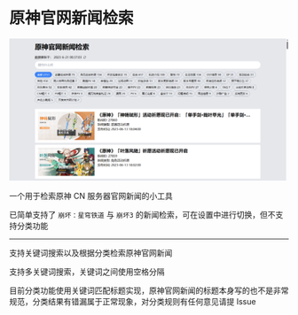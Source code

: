 # 原神官网新闻检索

![preview](docs/preview.png)

一个用于检索原神 CN 服务器官网新闻的小工具

已简单支持了 `崩坏：星穹铁道` 与 `崩坏3` 的新闻检索，可在设置中进行切换，但不支持分类功能

---

支持关键词搜索以及根据分类检索原神官网新闻

支持多关键词搜索，关键词之间使用空格分隔

目前分类功能使用关键词匹配标题实现，原神官网新闻的标题本身写的也不是非常规范，分类结果有错漏属于正常现象，对分类规则有任何意见请提 Issue
